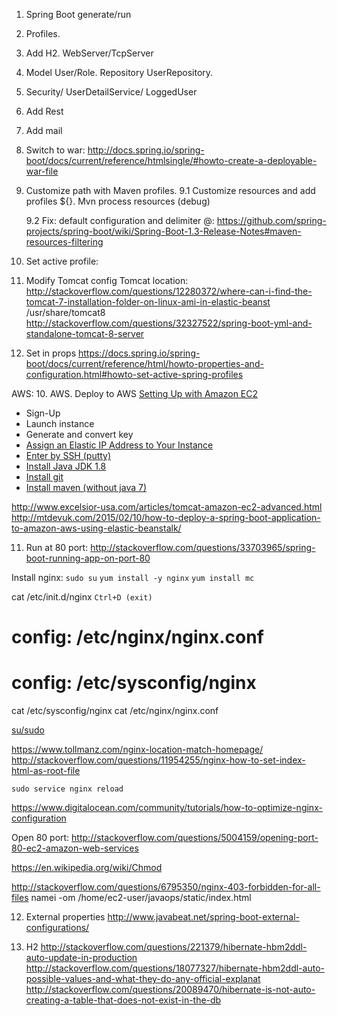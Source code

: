 1. Spring Boot generate/run
2. Profiles.
3. Add H2. WebServer/TcpServer
4. Model User/Role. Repository UserRepository.
5. Security/ UserDetailService/ LoggedUser
6. Add Rest
7. Add mail
8. Switch to war: http://docs.spring.io/spring-boot/docs/current/reference/htmlsingle/#howto-create-a-deployable-war-file
9. Customize path with Maven profiles.
   9.1 Customize resources and add profiles ${}.
       Mvn process resources (debug)

   9.2 Fix: default configuration and delimiter @:  https://github.com/spring-projects/spring-boot/wiki/Spring-Boot-1.3-Release-Notes#maven-resources-filtering

11. Set active profile:

1. Modify Tomcat config
Tomcat location:
http://stackoverflow.com/questions/12280372/where-can-i-find-the-tomcat-7-installation-folder-on-linux-ami-in-elastic-beanst
/usr/share/tomcat8
http://stackoverflow.com/questions/32327522/spring-boot-yml-and-standalone-tomcat-8-server

2. Set in props
https://docs.spring.io/spring-boot/docs/current/reference/html/howto-properties-and-configuration.html#howto-set-active-spring-profiles



AWS:
10. AWS. Deploy to AWS
<a href="http://docs.aws.amazon.com/AWSEC2/latest/UserGuide/get-set-up-for-amazon-ec2.html">Setting Up with Amazon EC2</a>
- Sign-Up
- Launch instance
- Generate and convert key
- <a href="http://docs.aws.amazon.com/AmazonVPC/latest/GettingStartedGuide/getting-started-assign-eip.html">Assign an Elastic IP Address to Your Instance</a>
- <a href="https://docs.aws.amazon.com/AWSEC2/latest/UserGuide/putty.html">Enter by SSH (putty)</a>
- <a href="https://serverfault.com/questions/664643/how-can-i-upgrade-to-java-1-8-on-an-amazon-linux-server#727254">Install Java JDK 1.8</a>
- <a href="https://andrewelkins.com/2012/01/08/how-to-add-git-to-an-amazon-ami-ec2-instance/">Install git</a>
- <a href="http://stackoverflow.com/questions/7532928/how-do-i-install-maven-with-yum">Install maven (without java 7)</a>

http://www.excelsior-usa.com/articles/tomcat-amazon-ec2-advanced.html
http://mtdevuk.com/2015/02/10/how-to-deploy-a-spring-boot-application-to-amazon-aws-using-elastic-beanstalk/

11. Run at 80 port: http://stackoverflow.com/questions/33703965/spring-boot-running-app-on-port-80

Install nginx:
`sudo su`
`yum install -y nginx`
`yum install mc`

cat /etc/init.d/nginx
`Ctrl+D (exit)`

# config:      /etc/nginx/nginx.conf
# config:      /etc/sysconfig/nginx

cat /etc/sysconfig/nginx
cat /etc/nginx/nginx.conf

<a href="http://askubuntu.com/questions/376199/sudo-su-vs-sudo-i-vs-sudo-bin-bash-when-does-it-matter-which-is-used">su/sudo</a>

https://www.tollmanz.com/nginx-location-match-homepage/
http://stackoverflow.com/questions/11954255/nginx-how-to-set-index-html-as-root-file

`sudo service nginx reload`

https://www.digitalocean.com/community/tutorials/how-to-optimize-nginx-configuration

Open 80 port: http://stackoverflow.com/questions/5004159/opening-port-80-ec2-amazon-web-services

https://en.wikipedia.org/wiki/Chmod

http://stackoverflow.com/questions/6795350/nginx-403-forbidden-for-all-files
namei -om /home/ec2-user/javaops/static/index.html


12. External properties
http://www.javabeat.net/spring-boot-external-configurations/

13. H2
http://stackoverflow.com/questions/221379/hibernate-hbm2ddl-auto-update-in-production
http://stackoverflow.com/questions/18077327/hibernate-hbm2ddl-auto-possible-values-and-what-they-do-any-official-explanat
http://stackoverflow.com/questions/20089470/hibernate-is-not-auto-creating-a-table-that-does-not-exist-in-the-db